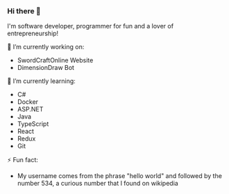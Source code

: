 ### Hi there 👋

I'm software developer, programmer for fun and a lover of entrepreneurship!



🔭 I’m currently working on:
- SwordCraftOnline Website
- DimensionDraw Bot

🌱 I’m currently learning:
- C#
- Docker
- ASP.NET
- Java
- TypeScript
- React
- Redux
- Git


⚡ Fun fact:
- My username comes from the phrase "hello world" and followed by the number 534, a curious number that I found on wikipedia
